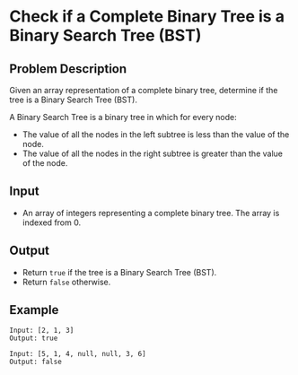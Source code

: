 # Check if a Complete Binary Tree is a Binary Search Tree (BST)

## Problem Description

Given an array representation of a complete binary tree, determine if the tree is a Binary Search Tree (BST).

A Binary Search Tree is a binary tree in which for every node:
- The value of all the nodes in the left subtree is less than the value of the node.
- The value of all the nodes in the right subtree is greater than the value of the node.

## Input

- An array of integers representing a complete binary tree. The array is indexed from 0.

## Output

- Return `true` if the tree is a Binary Search Tree (BST).
- Return `false` otherwise.

## Example

```plaintext
Input: [2, 1, 3]
Output: true

Input: [5, 1, 4, null, null, 3, 6]
Output: false